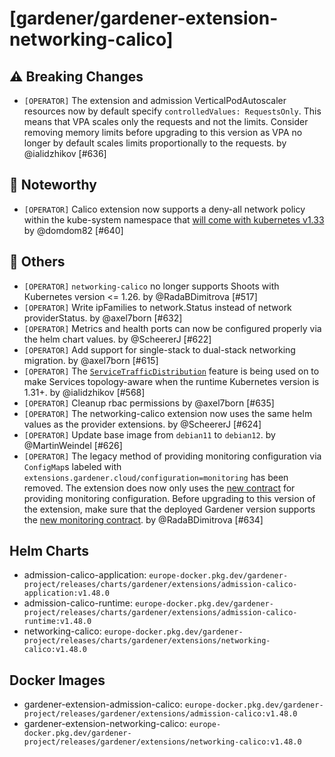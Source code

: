 # [gardener/gardener-extension-networking-calico]

## ⚠️ Breaking Changes

- `[OPERATOR]` The extension and admission VerticalPodAutoscaler resources now by default specify `controlledValues: RequestsOnly`. This means that VPA scales only the requests and not the limits. Consider removing memory limits before upgrading to this version as VPA no longer by default scales limits proportionally to the requests. by @ialidzhikov [#636]
## 📰 Noteworthy

- `[OPERATOR]` Calico extension now supports a deny-all network policy within the kube-system namespace that [will come with kubernetes v1.33](https://github.com/gardener/gardener/pull/11502) by @domdom82 [#640]
## 🏃 Others

- `[OPERATOR]` `networking-calico` no longer supports Shoots with Кubernetes version <= 1.26. by @RadaBDimitrova [#517]
- `[OPERATOR]` Write ipFamilies to network.Status instead of network providerStatus. by @axel7born [#632]
- `[OPERATOR]` Metrics and health ports can now be configured properly via the helm chart values. by @ScheererJ [#622]
- `[OPERATOR]` Add support for single-stack to dual-stack networking migration. by @axel7born [#615]
- `[OPERATOR]` The [`ServiceTrafficDistribution`](https://kubernetes.io/docs/reference/networking/virtual-ips/#traffic-distribution) feature is being used on to make Services topology-aware when the runtime Kubernetes version is 1.31+. by @ialidzhikov [#568]
- `[OPERATOR]` Cleanup rbac permissions by @axel7born [#635]
- `[OPERATOR]` The networking-calico extension now uses the same helm values as the provider extensions. by @ScheererJ [#624]
- `[OPERATOR]` Update base image from `debian11` to `debian12`. by @MartinWeindel [#626]
- `[OPERATOR]` The legacy method of providing monitoring configuration via `ConfigMap`s labeled with `extensions.gardener.cloud/configuration=monitoring` has been removed. The extension does now only uses the [new contract](https://github.com/gardener/gardener/blob/v1.101.1/docs/extensions/logging-and-monitoring.md#monitoring) for providing monitoring configuration. Before upgrading to this version of the extension, make sure that the deployed Gardener version supports the [new monitoring contract](https://github.com/gardener/gardener/blob/v1.101.1/docs/extensions/logging-and-monitoring.md#monitoring). by @RadaBDimitrova [#634]

## Helm Charts
- admission-calico-application: `europe-docker.pkg.dev/gardener-project/releases/charts/gardener/extensions/admission-calico-application:v1.48.0`
- admission-calico-runtime: `europe-docker.pkg.dev/gardener-project/releases/charts/gardener/extensions/admission-calico-runtime:v1.48.0`
- networking-calico: `europe-docker.pkg.dev/gardener-project/releases/charts/gardener/extensions/networking-calico:v1.48.0`
## Docker Images
- gardener-extension-admission-calico: `europe-docker.pkg.dev/gardener-project/releases/gardener/extensions/admission-calico:v1.48.0`
- gardener-extension-networking-calico: `europe-docker.pkg.dev/gardener-project/releases/gardener/extensions/networking-calico:v1.48.0`
